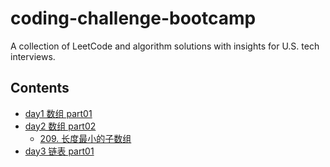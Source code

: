 # coding-challenge-bootcamp

A collection of LeetCode and algorithm solutions with insights for U.S. tech interviews.

## Contents

- [day1 数组 part01](day1/)
- [day2 数组 part02](day2/)
  - [209. 长度最小的子数组](day2/209-min-subarray.md)
- [day3 链表 part01](day3/)

